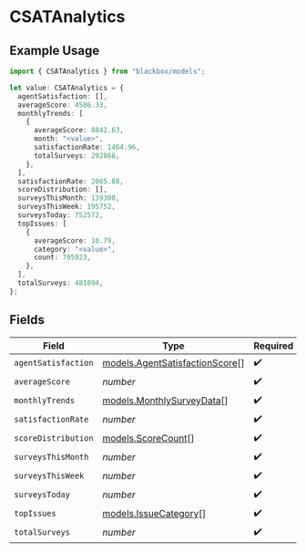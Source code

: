 # CSATAnalytics

## Example Usage

```typescript
import { CSATAnalytics } from "blackbox/models";

let value: CSATAnalytics = {
  agentSatisfaction: [],
  averageScore: 4586.33,
  monthlyTrends: [
    {
      averageScore: 8842.63,
      month: "<value>",
      satisfactionRate: 1464.96,
      totalSurveys: 292868,
    },
  ],
  satisfactionRate: 2085.88,
  scoreDistribution: [],
  surveysThisMonth: 139300,
  surveysThisWeek: 195752,
  surveysToday: 752572,
  topIssues: [
    {
      averageScore: 10.79,
      category: "<value>",
      count: 705923,
    },
  ],
  totalSurveys: 481894,
};
```

## Fields

| Field                                                                  | Type                                                                   | Required                                                               | Description                                                            |
| ---------------------------------------------------------------------- | ---------------------------------------------------------------------- | ---------------------------------------------------------------------- | ---------------------------------------------------------------------- |
| `agentSatisfaction`                                                    | [models.AgentSatisfactionScore](../models/agentsatisfactionscore.md)[] | :heavy_check_mark:                                                     | N/A                                                                    |
| `averageScore`                                                         | *number*                                                               | :heavy_check_mark:                                                     | N/A                                                                    |
| `monthlyTrends`                                                        | [models.MonthlySurveyData](../models/monthlysurveydata.md)[]           | :heavy_check_mark:                                                     | N/A                                                                    |
| `satisfactionRate`                                                     | *number*                                                               | :heavy_check_mark:                                                     | N/A                                                                    |
| `scoreDistribution`                                                    | [models.ScoreCount](../models/scorecount.md)[]                         | :heavy_check_mark:                                                     | N/A                                                                    |
| `surveysThisMonth`                                                     | *number*                                                               | :heavy_check_mark:                                                     | N/A                                                                    |
| `surveysThisWeek`                                                      | *number*                                                               | :heavy_check_mark:                                                     | N/A                                                                    |
| `surveysToday`                                                         | *number*                                                               | :heavy_check_mark:                                                     | N/A                                                                    |
| `topIssues`                                                            | [models.IssueCategory](../models/issuecategory.md)[]                   | :heavy_check_mark:                                                     | N/A                                                                    |
| `totalSurveys`                                                         | *number*                                                               | :heavy_check_mark:                                                     | N/A                                                                    |